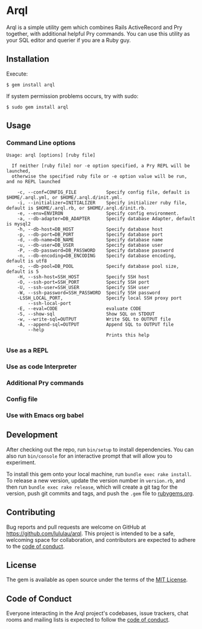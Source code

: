 # Arql

  Arql is a simple utility gem which combines Rails ActiveRecord and Pry together, with additional helpful Pry commands.
  You can use this utility as your SQL editor and querier if you are a Ruby guy.

## Installation

Execute:

    $ gem install arql

If system permission problems occurs, try with sudo:

    $ sudo gem install arql

## Usage

### Command Line options

```
Usage: arql [options] [ruby file]

  If neither [ruby file] nor -e option specified, a Pry REPL will be launched,
  otherwise the specified ruby file or -e option value will be run, and no REPL launched

    -c, --conf=CONFIG_FILE           Specify config file, default is $HOME/.arql.yml, or $HOME/.arql.d/init.yml.
    -i, --initializer=INITIALIZER    Specify initializer ruby file, default is $HOME/.arql.rb, or $HOME/.arql.d/init.rb.
    -e, --env=ENVIRON                Specify config environment.
    -a, --db-adapter=DB_ADAPTER      Specify database Adapter, default is mysql2
    -h, --db-host=DB_HOST            Specify database host
    -p, --db-port=DB_PORT            Specify database port
    -d, --db-name=DB_NAME            Specify database name
    -u, --db-user=DB_USER            Specify database user
    -P, --db-password=DB_PASSWORD    Specify database password
    -n, --db-encoding=DB_ENCODING    Specify database encoding, default is utf8
    -o, --db-pool=DB_POOL            Specify database pool size, default is 5
    -H, --ssh-host=SSH_HOST          Specify SSH host
    -O, --ssh-port=SSH_PORT          Specify SSH port
    -U, --ssh-user=SSH_USER          Specify SSH user
    -W, --ssh-password=SSH_PASSWORD  Specify SSH password
    -LSSH_LOCAL_PORT,                Specify local SSH proxy port
        --ssh-local-port
    -E, --eval=CODE                  evaluate CODE
    -S, --show-sql                   Show SQL on STDOUT
    -w, --write-sql=OUTPUT           Write SQL to OUTPUT file
    -A, --append-sql=OUTPUT          Append SQL to OUTPUT file
        --help
                                     Prints this help
```

### Use as a REPL
### Use as code Interpreter
### Additional Pry commands
### Config file
### Use with Emacs org babel

## Development

After checking out the repo, run `bin/setup` to install dependencies. You can also run `bin/console` for an interactive prompt that will allow you to experiment.

To install this gem onto your local machine, run `bundle exec rake install`. To release a new version, update the version number in `version.rb`, and then run `bundle exec rake release`, which will create a git tag for the version, push git commits and tags, and push the `.gem` file to [rubygems.org](https://rubygems.org).

## Contributing

Bug reports and pull requests are welcome on GitHub at https://github.com/lululau/arql. This project is intended to be a safe, welcoming space for collaboration, and contributors are expected to adhere to the [code of conduct](https://github.com/lululau/arql/blob/master/CODE_OF_CONDUCT.md).


## License

The gem is available as open source under the terms of the [MIT License](https://opensource.org/licenses/MIT).

## Code of Conduct

Everyone interacting in the Arql project's codebases, issue trackers, chat rooms and mailing lists is expected to follow the [code of conduct](https://github.com/lululau/arql/blob/master/CODE_OF_CONDUCT.md).
